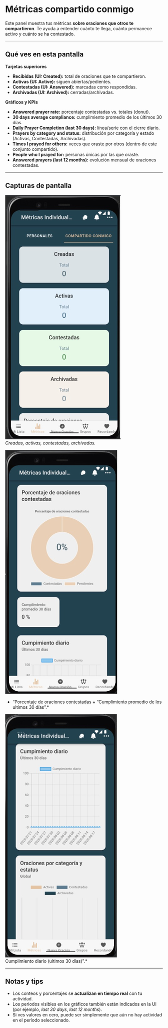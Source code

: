# Métricas compartido conmigo

Este panel muestra tus métricas **sobre oraciones que otros te compartieron**. Te ayuda a entender cuánto te llega, cuánto permanece activo y cuánto se ha contestado.

---

## Qué ves en esta pantalla

**Tarjetas superiores**
- **Recibidas (UI: Created):** total de oraciones que te compartieron.
- **Activas (UI: Active):** siguen abiertas/pedientes.
- **Contestadas (UI: Answered):** marcadas como respondidas.
- **Archivadas (UI: Archived):** cerradas/archivadas.

**Gráficos y KPIs**
- **Answered prayer rate:** porcentaje contestadas vs. totales (donut).
- **30 days average compliance:** cumplimiento promedio de los últimos 30 días.
- **Daily Prayer Completion (last 30 days):** línea/serie con el cierre diario.
- **Prayers by category and status:** distribución por categoría y estado (Activas, Contestadas, Archivadas).
- **Times I prayed for others:** veces que oraste por otros (dentro de este conjunto compartido).
- **People who I prayed for:** personas únicas por las que oraste.
- **Answered prayers (last 12 months):** evolución mensual de oraciones contestadas.

---

## Capturas de pantalla



![Cards de métricas compartidas](img/metrics-shared-cards.jpg)  
*Creadas, activas, contestadas, archivadas.*

![Answered prayer rate y compliance](img/metrics-shared-donut-compliance.jpg)  
* “Porcentaje de oraciones contestadas + “Cumplimiento promedio de los ultimos 30 días”.*

![Daily Prayer Completion](img/metrics-shared-daily-completion.jpg)  
Cumplimiento diario (ultimos 30 días)”.*

<!--![Categorías y KPIs](img/metrics-shared-category-kpis.jpg)  
*Prayers by category and status + Times I prayed for others + People who I prayed for.*

![Answered últimos 12 meses](img/metrics-shared-answered-12m.jpg)  
*Answered prayers (last 12 months).* -->

---

## Notas y tips
- Los conteos y porcentajes se **actualizan en tiempo real** con tu actividad.
- Los periodos visibles en los gráficos también están indicados en la UI (por ejemplo, *last 30 days*, *last 12 months*).
- Si ves valores en cero, puede ser simplemente que aún no hay actividad en el período seleccionado.
